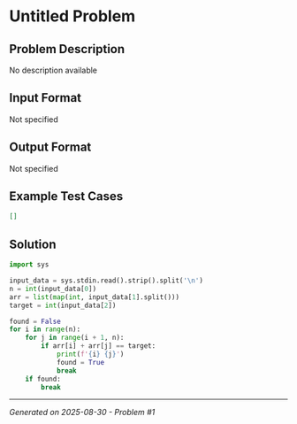 # Untitled Problem

## Problem Description
No description available

## Input Format
Not specified

## Output Format
Not specified

## Example Test Cases
```json
[]
```

## Solution
```python
import sys

input_data = sys.stdin.read().strip().split('\n')
n = int(input_data[0])
arr = list(map(int, input_data[1].split()))
target = int(input_data[2])

found = False
for i in range(n):
    for j in range(i + 1, n):
        if arr[i] + arr[j] == target:
            print(f'{i} {j}')
            found = True
            break
    if found:
        break
```

---
*Generated on 2025-08-30 - Problem #1*
